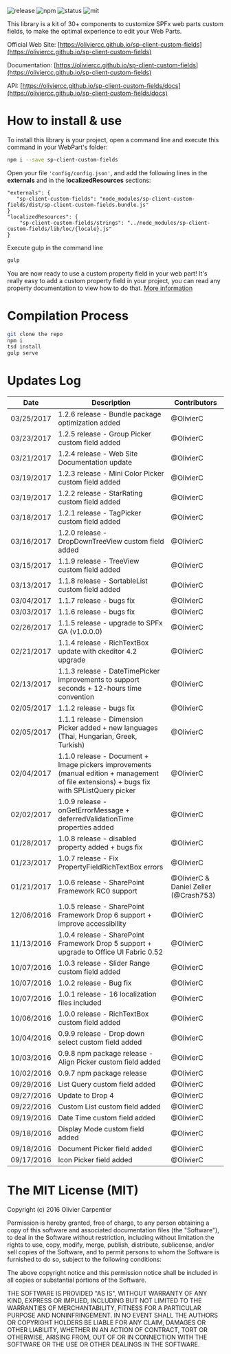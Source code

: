 ![release](https://img.shields.io/badge/release-v1.2.6-blue.svg)
![npm](https://img.shields.io/badge/npm-sp--client--custom--fields-red.svg)
![status](https://img.shields.io/badge/status-stable-green.svg)
![mit](https://img.shields.io/badge/license-MIT-yellow.svg)

This library is a kit of 30+ components to customize SPFx web parts custom fields, to make the optimal experience to edit your Web Parts.


Official Web Site: [https://oliviercc.github.io/sp-client-custom-fields](https://oliviercc.github.io/sp-client-custom-fields)

Documentation: [https://oliviercc.github.io/sp-client-custom-fields](https://oliviercc.github.io/sp-client-custom-fields)

API: [https://oliviercc.github.io/sp-client-custom-fields/docs](https://oliviercc.github.io/sp-client-custom-fields/docs)


# How to install & use

To install this library is your project, open a command line and execute this command in your WebPart's folder:
```bash
npm i --save sp-client-custom-fields
```
Open your file `'config/config.json'`, and add the following lines in the **externals** and in the **localizedResources** sections:
```
"externals": {
   "sp-client-custom-fields": "node_modules/sp-client-custom-fields/dist/sp-client-custom-fields.bundle.js"
}
"localizedResources": {
    "sp-client-custom-fields/strings": "../node_modules/sp-client-custom-fields/lib/loc/{locale}.js"
}
```
Execute gulp in the command line
```bash
gulp
```

You are now ready to use a custom property field in your web part! It's really easy to add a custom property field in your project, you can read any property documentation to view how to do that.  [More information](https://oliviercc.github.io/sp-client-custom-fields)

# Compilation Process

```bash
git clone the repo
npm i
tsd install
gulp serve
```

# Updates Log

Date | Description |  Contributors
------------ | ----------- | -----------
03/25/2017  | 1.2.6 release - Bundle package optimization added | @OlivierC
03/23/2017  | 1.2.5 release - Group Picker custom field added | @OlivierC
03/21/2017  | 1.2.4 release - Web Site Documentation update | @OlivierC
03/19/2017  | 1.2.3 release - Mini Color Picker custom field added | @OlivierC
03/19/2017  | 1.2.2 release - StarRating custom field added | @OlivierC
03/18/2017  | 1.2.1 release - TagPicker custom field added | @OlivierC
03/16/2017  | 1.2.0 release - DropDownTreeView custom field added | @OlivierC
03/15/2017  | 1.1.9 release - TreeView custom field added | @OlivierC
03/13/2017  | 1.1.8 release - SortableList custom field added | @OlivierC
03/04/2017  | 1.1.7 release - bugs fix | @OlivierC
03/03/2017  | 1.1.6 release - bugs fix | @OlivierC
02/26/2017  | 1.1.5 release - upgrade to SPFx GA (v1.0.0.0) | @OlivierC
02/21/2017  | 1.1.4 release - RichTextBox update with ckeditor 4.2 upgrade | @OlivierC
02/13/2017  | 1.1.3 release - DateTimePicker improvements to support seconds + 12-hours time convention | @OlivierC
02/05/2017  | 1.1.2 release - bugs fix | @OlivierC
02/05/2017  | 1.1.1 release - Dimension Picker added + new languages (Thai, Hungarian, Greek, Turkish) | @OlivierC
02/04/2017  | 1.1.0 release - Document + Image pickers improvements (manual edition + management of file extensions) + bugs fix with SPListQuery picker | @OlivierC
02/02/2017  | 1.0.9 release - onGetErrorMessage + deferredValidationTime properties added | @OlivierC
01/28/2017  | 1.0.8 release - disabled property added + bugs fix | @OlivierC
01/23/2017  | 1.0.7 release - Fix PropertyFieldRichTextBox errors | @OlivierC
01/21/2017  | 1.0.6 release - SharePoint Framework RC0 support | @OlivierC & Daniel Zeller (@Crash753)
12/06/2016  | 1.0.5 release - SharePoint Framework Drop 6 support + improve accessibility | @OlivierC
11/13/2016  | 1.0.4 release - SharePoint Framework Drop 5 support + upgrade to Office UI Fabric 0.52 | @OlivierC
10/07/2016  | 1.0.3 release - Slider Range custom field added | @OlivierC
10/07/2016  | 1.0.2 release - Bug fix | @OlivierC
10/07/2016  | 1.0.1 release - 16 localization files included | @OlivierC
10/06/2016  | 1.0.0 release - RichTextBox custom field added | @OlivierC
10/04/2016  | 0.9.9 release - Drop down select custom field added | @OlivierC
10/03/2016  | 0.9.8 npm package release - Align Picker custom field added | @OlivierC
10/02/2016  | 0.9.7 npm package release | @OlivierC
09/29/2016  | List Query custom field added | @OlivierC
09/27/2016  | Update to Drop 4 | @OlivierC
09/22/2016  | Custom List custom field added | @OlivierC
09/19/2016  | Date Time custom field added | @OlivierC
09/18/2016  | Display Mode custom field added | @OlivierC
09/18/2016  | Document Picker field added | @OlivierC
09/17/2016  | Icon Picker field added | @OlivierC

# The MIT License (MIT)

Copyright (c) 2016 Olivier Carpentier

Permission is hereby granted, free of charge, to any person obtaining a copy of this software and associated documentation files (the "Software"), to deal in the Software without restriction, including without limitation the rights to use, copy, modify, merge, publish, distribute, sublicense, and/or sell copies of the Software, and to permit persons to whom the Software is furnished to do so, subject to the following conditions:

The above copyright notice and this permission notice shall be included in all copies or substantial portions of the Software.

THE SOFTWARE IS PROVIDED "AS IS", WITHOUT WARRANTY OF ANY KIND, EXPRESS OR IMPLIED, INCLUDING BUT NOT LIMITED TO THE WARRANTIES OF MERCHANTABILITY, FITNESS FOR A PARTICULAR PURPOSE AND NONINFRINGEMENT. IN NO EVENT SHALL THE AUTHORS OR COPYRIGHT HOLDERS BE LIABLE FOR ANY CLAIM, DAMAGES OR OTHER LIABILITY, WHETHER IN AN ACTION OF CONTRACT, TORT OR OTHERWISE, ARISING FROM, OUT OF OR IN CONNECTION WITH THE SOFTWARE OR THE USE OR OTHER DEALINGS IN THE SOFTWARE.

